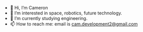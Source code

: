 - 👋 Hi, I’m Cameron
- 👀 I’m interested in space, robotics, future technology.
- 🌱 I’m currently studying engineering. 
- 📫 How to reach me: email is cam.development2@gmail.com

<!---
CamWads/CamWads is a ✨ special ✨ repository because its `README.md` (this file) appears on your GitHub profile.
You can click the Preview link to take a look at your changes.
--->
